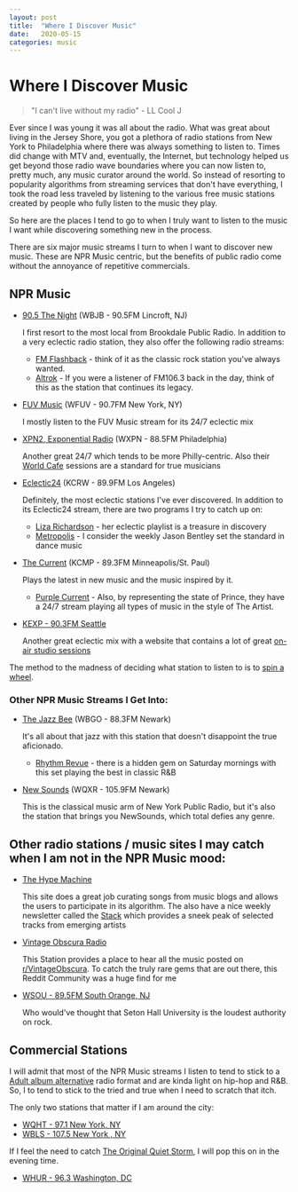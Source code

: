 ```yaml
---
layout: post
title:  "Where I Discover Music"
date:   2020-05-15
categories: music
---
```

# Where I Discover Music
> "I can't live without my radio" - LL Cool J

Ever since I was young it was all about the radio.  What was great about living in the Jersey Shore, you got a plethora of radio stations from New York to Philadelphia where there was always something to listen to. Times did change with MTV and, eventually, the Internet, but technology helped us get beyond those radio wave boundaries where you can now listen to, pretty much, any music curator around the world. So instead of resorting to popularity algorithms from streaming services that don't have everything, I took the road less traveled by listening to the various free music stations created by people who fully listen to the music they play.

So here are the places I tend to go to when I truly want to listen to the music I want while discovering something new in the process.

There are six major music streams I turn to when I want to discover new music. These are NPR Music centric, but the benefits of public radio come without the annoyance of repetitive commercials.

## NPR Music

* [90.5 The Night](https://90.5thenight.org/) (WBJB - 90.5FM Lincroft, NJ) 
   
  I first resort to the most local from Brookdale Public Radio.  In addition to a very eclectic radio station, they also offer the following radio streams:
  * [FM Flashback](http://fmflashback.org/) - think of it as the classic rock station you've always wanted.
  * [Altrok](http://www.altrok.com/) - If you were a listener of FM106.3 back in the day, think of this as the station that continues its legacy.

* [FUV Music](https://wfuv.org/) (WFUV - 90.7FM New York, NY)

  I mostly listen to the FUV Music stream for its 24/7 eclectic mix


* [XPN2, Exponential Radio](https://xpn.org/) (WXPN - 88.5FM Philadelphia)

  Another great 24/7 which tends to be more Philly-centric. Also their [World Cafe](https://xpn.org/world-cafe) sessions are a standard for true musicians


* [Eclectic24](https://www.kcrw.com/) (KCRW - 89.9FM Los Angeles)

  Definitely, the most eclectic stations I've ever discovered. In addition to its Eclectic24 stream, there are two programs I try to catch up on:
  - [Liza Richardson](https://www.kcrw.com/music/shows/liza-richardson) - her eclectic playlist is a treasure in discovery
  - [Metropolis](https://www.kcrw.com/music/shows/metropolis) - I consider the weekly Jason Bentley set the standard in dance music 


* [The Current](https://www.thecurrent.org/) (KCMP - 89.3FM Minneapolis/St. Paul)

  Plays the latest in new music and the music inspired by it.  
  - [Purple Current](https://www.thecurrent.org/listen/purple-current) - Also, by representing the state of Prince, they have a 24/7 stream playing all types of music in the style of The Artist.


* [KEXP - 90.3FM Seattle](https://www.kexp.org/)

  Another great eclectic mix with a website that contains a lot of great [on-air studio sessions](https://www.kexp.org/sessions/)

The method to the madness of deciding what station to listen to is to [spin a wheel](https://wheeldecide.com/index.php?c1=90.5+The+Night&c2=FUV+Music&c3=XPN2&c4=Eclectic24&c5=The+Current&c6=KEXP&t=What+Radio+Program+Should+I+Listen+To%3F&time=5).

### Other NPR Music Streams I Get Into:

* [The Jazz Bee](https://www.wbgo.org/wbgo-hd2) (WBGO - 88.3FM Newark)

  It's all about that jazz with this station that doesn't disappoint the true aficionado.
  - [Rhythm Revue](https://www.wbgo.org/programs/rhythm-revue) - there is a hidden gem on Saturday mornings with this set playing the best in classic R&B

* [New Sounds](https://www.newsounds.org/) (WQXR - 105.9FM Newark)

  This is the classical music arm of New York Public Radio, but it's also the station that brings you NewSounds, which total defies any genre.

## Other radio stations / music sites I may catch when I am not in the NPR Music mood:

* [The Hype Machine](https://hypem.com/latest)
  
  This site does a great job curating songs from music blogs and allows the users to participate in its algorithm.  The also have a nice weekly newsletter called the [Stack](https://hypem.com/stack) which provides a sneek peak of selected tracks from emerging artists

* [Vintage Obscura Radio](https://vintageobscura.net/)

  This Station provides a place to hear all the music posted on [r/VintageObscura](https://www.reddit.com/r/vintageobscura/). To catch the truly rare gems that are out there, this Reddit Community was a huge find for me

* [WSOU - 89.5FM South Orange, NJ](http://www.wsou.net/)
  
  Who would've thought that Seton Hall University is the loudest authority on rock.

## Commercial Stations

I will admit that most of the NPR Music streams I listen to tend to stick to a [Adult album alternative](https://en.wikipedia.org/wiki/Adult_album_alternative) radio format and are kinda light on hip-hop and R&B.  So, I to tend to stick to the tried and true when I need to scratch that itch.

The only two stations that matter if I am around the city:
* [WQHT - 97.1 New York, NY](https://www.hot97.com/)
* [WBLS - 107.5 New York , NY](https://www.wbls.com/)

If I feel the need to catch [The Original Quiet Storm](http://whur.com/shows/the-original-quiet-storm/), I will pop this on in the evening time.
* [WHUR - 96.3 Washington, DC](http://whur.com/)
